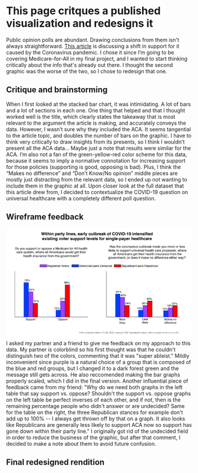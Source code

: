 # This page critques a published visualization and redesigns it
Public opinion polls are abundant. Drawing conclusions from them isn't always straightforward.  [This article](https://morningconsult.com/2020/04/01/medicare-for-all-coronavirus-pandemic/)
is discussing a shift in support for it caused by the Coronavirus pandemic. I chose it since I’m going to be covering Medicare-for-All in my final project, and I wanted to start thinking critically about the info
that's already out there. I thought the second graphic was the worse of the two, so I chose to redesign that one. 

## Critique and brainstorming
When I first looked at the stacked bar chart, it was intimidating. A lot of bars and a lot of sections in each one. One thing that helped and that I thought worked well is the title, which clearly states the takeaway that is most relevant to the argument the article is making, and accurately conveys the data. However, I wasn’t sure why they included the ACA. It seems tangential to the article topic, and doubles the number of bars on the graphic. I have to think very critically to draw insights from its presents, so I think I wouldn’t present all the ACA data… Maybe just a note that results were similar for the ACA. I’m also not a fan of the green-yellow-red color scheme for this data, because it seems to imply a normative connotation for increasing support for those policies (supporting is good, opposing is bad). Plus, I think the “Makes no difference” and “Don’t Know/No opinion” middle pieces are mostly just distracting from the relevant data, so I ended up not wanting to include them in the graphic at all. 
Upon closer look at the full dataset that this article drew from, I decided to contextualize the COVID-19 question on universal healthcare with a completely different poll question.
## Wireframe feedback
![wireframe](https://github.com/kgbolton/Bolton-Portfolio/blob/master/wireframe.PNG)
I asked my partner and a friend to give me feedback on my approach to this data. My partner is colorblind so his first thought was that he couldn't distinguish two of the colors, commenting that it was "super ableist."
Mildly inconvenient since purple is a natural choice of a group that is composed of the blue and red groups, but I changed it to a dark forest green and the message still gets
across. He also reccomended making the bar graphs properly scaled, which I did in the final version.
Another influential piece of feedback came from my friend:
"Why do we need both graphs in the left table that say support vs. oppose? Shouldn't the support vs. oppose graphs on the left table be perfect inverses of each other, and if not, then is the remaining percentage people who didn't answer or are undecided? Same for the table on the right, the three Republican stances for example don't add up to 100% -- I always get thrown off by that on a graph. It also looks like Republicans are generally less likely to support ACA now so support has gone down within their party line."
I originally got rid of the undecided field in order to reduce the business of the graphic, but after that comment, I decided to make a note about them to avoid future confusion.

## Final redesigned rendition
<script type='text/javascript' src='https://prod-useast-b.online.tableau.com/javascripts/api/viz_v1.js'></script><div class='tableauPlaceholder' style='width: 1920px; height: 866px;'><object class='tableauViz' width='1920' height='866' style='display:none;'><param name='host_url' value='https%3A%2F%2Fprod-useast-b.online.tableau.com%2F' /> <param name='embed_code_version' value='3' /> <param name='site_root' value='&#47;t&#47;kgbolton' /><param name='name' value='week3assignment&#47;Sheet1' /><param name='tabs' value='no' /><param name='toolbar' value='yes' /><param name='showAppBanner' value='false' /></object></div>
